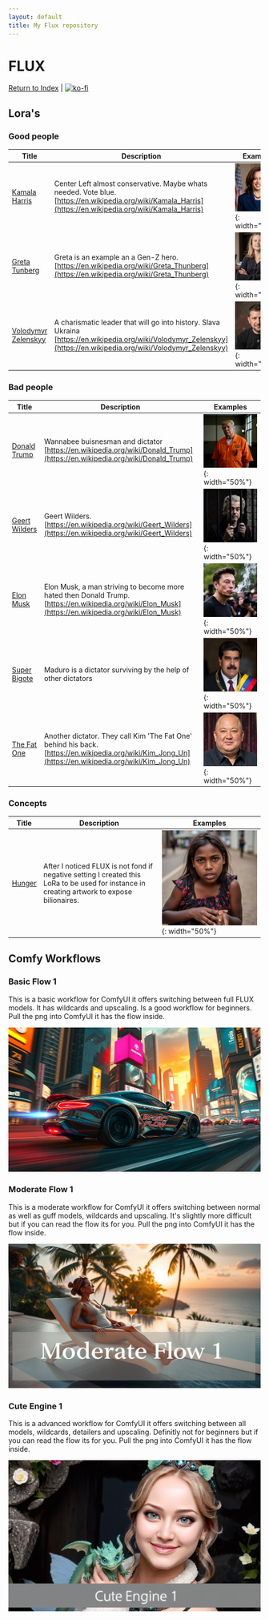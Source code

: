 ```yaml
---
layout: default
title: My Flux repository
---
```

# FLUX

[Return to Index](/) | [![ko-fi](https://ko-fi.com/img/githubbutton_sm.svg)](https://ko-fi.com/Q5Q8124DNL)

## Lora's

### Good people

| Title | Description | Examples |
| ----- | ----------- | -------- |
| [Kamala Harris](https://huggingface.co/roelfrenkema/flux1.lora.kamalaharris) |Center Left almost conservative. Maybe whats needed. Vote blue. [https://en.wikipedia.org/wiki/Kamala_Harris](https://en.wikipedia.org/wiki/Kamala_Harris)|![Kamala](Kamala.png){: width="50%"}|
| [Greta Tunberg](https://huggingface.co/roelfrenkema/flux1.lora.gretathunberg)|Greta is an example an a Gen-Z hero. [https://en.wikipedia.org/wiki/Greta_Thunberg](https://en.wikipedia.org/wiki/Greta_Thunberg)|![Greta](Greta.png){: width="50%"}|
| [Volodymyr Zelenskyy](https://huggingface.co/roelfrenkema/flux1.lora.zelenskyy) |A charismatic leader that will go into history. Slava Ukraina [https://en.wikipedia.org/wiki/Volodymyr_Zelenskyy](https://en.wikipedia.org/wiki/Volodymyr_Zelenskyy)|![Zelenskyy](Zelenskyy.png){: width="50%"}|


### Bad people

| Title | Description | Examples |
| ----- | ----------- | -------- |
| [Donald Trump](https://huggingface.co/roelfrenkema/flux1.lora.donaldtrump) | Wannabee buisnesman and dictator [https://en.wikipedia.org/wiki/Donald_Trump](https://en.wikipedia.org/wiki/Donald_Trump)|![Donald Trump](trump.png){: width="50%"}|
| [Geert Wilders](https://huggingface.co/roelfrenkema/flux1.lora.geertwilders)| Geert Wilders. [https://en.wikipedia.org/wiki/Geert_Wilders](https://en.wikipedia.org/wiki/Geert_Wilders)|![Geert Wilders](geertw.png){: width="50%"}|
| [Elon Musk](https://huggingface.co/roelfrenkema/flux1.lora.elonmusk) |Elon Musk, a man striving to become more hated then Donald Trump. [https://en.wikipedia.org/wiki/Elon_Musk](https://en.wikipedia.org/wiki/Elon_Musk)|![Elon Musk](elon.jpg){: width="50%"}|
| [Super Bigote](https://ko-fi.com/s/8f3389f132) |Maduro is a dictator surviving by the help of other dictators|![Maduro](Maduro.png){: width="50%"}|
| [The Fat One](https://huggingface.co/roelfrenkema/flux1.lora.kimjongun) |Another dictator. They call Kim 'The Fat One' behind his back. [https://en.wikipedia.org/wiki/Kim_Jong_Un](https://en.wikipedia.org/wiki/Kim_Jong_Un)|![Kim](Kim.png){: width="50%"}|


### Concepts

| Title | Description | Examples |
| ----- | ----------- | -------- |
| [Hunger](https://ko-fi.com/s/9eed5d891d) |After I noticed FLUX is not fond if negative setting I created this LoRa to be used for instance in creating artwork to expose bilionaires. |![Hunger](Hunger.png){: width="50%"}|


## Comfy Workflows

### Basic Flow 1

This is a basic workflow for ComfyUI it offers switching between full FLUX models. It has wildcards and upscaling. Is a good workflow for beginners.  Pull the png into ComfyUI it has the flow inside.

![Basic_Flow_1.png](Basic_Flow_1.png)

### Moderate Flow 1

This is a moderate workflow for ComfyUI it offers switching between normal as well as guff models, wildcards and upscaling. It's slightly more difficult but if you can read the flow its for you. Pull the png into ComfyUI it has the flow inside.

![Moderate_Flow_1.png](Moderate_Flow_1.png)

### Cute Engine 1

This is a advanced workflow for ComfyUI it offers switching between all models, wildcards, detailers and upscaling. Definitly not for beginners but if you can read the flow its for you. Pull the png into ComfyUI it has the flow inside.

![Cute_Engine_1.png](Cute_Engine_1.png)
